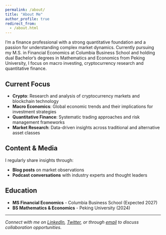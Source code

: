 ```yaml
---
permalink: /about/
title: "About Me"
author_profile: true
redirect_from: 
  - /about.html
---
```


I’m a finance professional with a strong quantitative foundation and a passion for understanding complex market dynamics. Currently pursuing my M.S. in Financial Economics at Columbia Business School and holding dual Bachelor’s degrees in Mathematics and Economics from Peking University, I focus on macro investing, cryptocurrency research and quantitative finance.

## Current Focus

- **Crypto**: Research and analysis of cryptocurrency markets and blockchain technology
- **Macro Economics**: Global economic trends and their implications for investment strategies  
- **Quantitative Finance**: Systematic trading approaches and risk management frameworks
- **Market Research**: Data-driven insights across traditional and alternative asset classes

## Content & Media

I regularly share insights through:
- **Blog posts** on market observations
- **Podcast conversations** with industry experts and thought leaders

## Education

- **MS Financial Economics** - Columbia Business School (Expected 2027)
- **BS Mathematics & Economics** - Peking University (2024)

---

*Connect with me on [LinkedIn](https://linkedin.com/in/yumingyang0), [Twitter](https://twitter.com/Alanyang00), or through [email](mailto:YYang26@gsb.columbia.edu) to discuss collaboration opportunities.*
